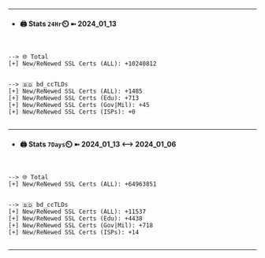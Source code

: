 

---
- #### 🖨️ **Stats** `24Hr`⏲️ ➼ 2024_01_13
```console


--> 🌐 Total
[+] New/ReNewed SSL Certs (ALL): +10240812


--> 🇧🇩 bd_ccTLDs
[+] New/ReNewed SSL Certs (ALL): +1485
[+] New/ReNewed SSL Certs (Edu): +713
[+] New/ReNewed SSL Certs (Gov|Mil): +45
[+] New/ReNewed SSL Certs (ISPs): +0


```

---
- #### 🖨️ **Stats** `7Days`⏲️ ➼ 2024_01_13 <--> 2024_01_06
```console


--> 🌐 Total
[+] New/ReNewed SSL Certs (ALL): +64963851


--> 🇧🇩 bd_ccTLDs
[+] New/ReNewed SSL Certs (ALL): +11537
[+] New/ReNewed SSL Certs (Edu): +4438
[+] New/ReNewed SSL Certs (Gov|Mil): +718
[+] New/ReNewed SSL Certs (ISPs): +14


```

---

